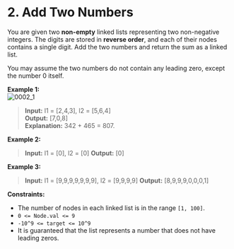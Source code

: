 # 2. Add Two Numbers 

You are given two **non-empty** linked lists representing two non-negative integers. 
The digits are stored in **reverse order**, and each of their nodes contains a single digit. Add the two numbers and return the sum as a linked list.

You may assume the two numbers do not contain any leading zero, except the number 0 itself.

**Example 1:**  
![0002_1](https://assets.leetcode.com/uploads/2020/10/02/addtwonumber1.jpg)
> **Input:** l1 = [2,4,3], l2 = [5,6,4]  
> **Output:** [7,0,8]  
> **Explanation:** 342 + 465 = 807.

**Example 2:**
> **Input:** l1 = [0], l2 = [0] 
> **Output:** [0]

**Example 3:**
> **Input:** l1 = [9,9,9,9,9,9,9], l2 = [9,9,9,9] 
> **Output:** [8,9,9,9,0,0,0,1]

**Constraints:**
* The number of nodes in each linked list is in the range `[1, 100]`.
* `0 <= Node.val <= 9`
* `-10^9 <= target <= 10^9`
*  It is guaranteed that the list represents a number that does not have leading zeros.
